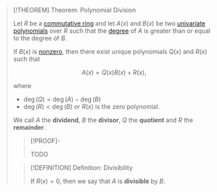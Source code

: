 >[!THEOREM] Theorem: Polynomial Division
>
>Let $R$ be a [commutative ring](../../Commutative%20Ring.md) and let $A(x)$ and $B(x)$ be two [univariate polynomials](Univariate%20Polynomial.md) over $R$ such that the [degree](../Degree%20of%20a%20Polynomial.md) of $A$ is greater than or equal to the degree of $B$.
>
>If $B(x)$ is [nonzero](../Zero%20Polynomial.md), then there exist unique polynomials $Q(x)$ and $R(x)$ such that
>
>$$A(x) = Q(x)B(x) + R(x),$$
>
>where 
>- $\deg(Q) = \deg(A) - \deg(B)$
>- $\deg(R) \lt \deg(B)$ or $R(x)$ is the zero polynomial.
>
>We call $A$ the **dividend**, $B$ the **divisor**, $Q$ the **quotient** and $R$ the **remainder**.
>
>>[!PROOF]-
>>
>>TODO
>>
>
>>[!DEFINITION] Definition: Divisibility
>>
>>If $R(x) = 0$, then we say that $A$ is **divisible** by $B$.
>>
>